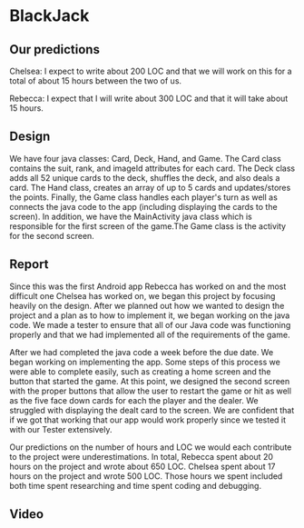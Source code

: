 # BlackJack

## Our predictions
Chelsea:
I expect to write about 200 LOC and that we will work on this for a total of about 15 hours between the two of us.

Rebecca:
I expect that I will write about 300 LOC and that it will take about 15 hours.

## Design
We have four java classes: Card, Deck, Hand, and Game. The Card class contains the suit, rank, and imageId attributes for each card. The Deck class adds all 52 unique cards to the deck, shuffles the deck, and also deals a card. The Hand class, creates an array of up to 5 cards and updates/stores the points. Finally, the Game class handles each player's turn as well as connects the java code to the app (including displaying the cards to the screen). In addition, we have the MainActivity java class which is responsible for the first screen of the game.The Game class is the activity for the second screen.

## Report

Since this was the first Android app Rebecca has worked on and the most difficult one Chelsea has worked on, we began this project by focusing heavily on the design. After we planned out how we wanted to design the project and a plan as to how to implement it, we began working on the java code. We made a tester to ensure that all of our Java code was functioning properly and that we had implemented all of the requirements of the game. 

After we had completed the java code a week before the due date. We began working on implementing the app. Some steps of this process we were able to complete easily, such as creating a home screen and the button that started the game. At this point, we designed the second screen with the proper buttons that allow the user to restart the game or hit as well as the five face down cards for each the player and the dealer. We struggled with displaying the dealt card to the screen. We are confident that if we got that working that our app would work properly since we tested it with our Tester extensively. 

Our predictions on the number of hours and LOC we would each contribute to the project were underestimations. In total, Rebecca spent about 20 hours on the project and wrote about 650 LOC. Chelsea spent about 17 hours on the project and wrote 500 LOC. Those hours we spent included both time spent researching and time spent coding and debugging. 

## Video
